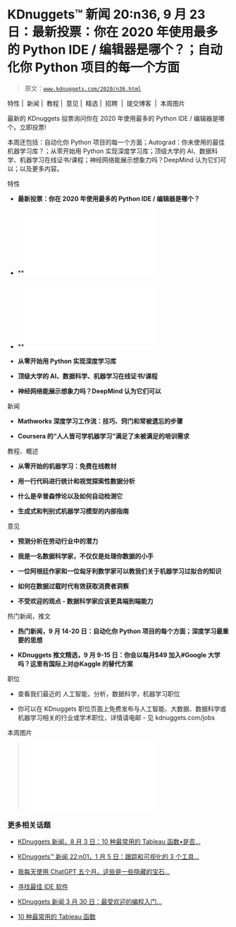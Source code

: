 # KDnuggets™ 新闻 20:n36, 9 月 23 日：最新投票：你在 2020 年使用最多的 Python IDE / 编辑器是哪个？；自动化你 Python 项目的每一个方面

> 原文：[`www.kdnuggets.com/2020/n36.html`](https://www.kdnuggets.com/2020/n36.html)

特性 |  新闻 |  教程 |  意见 |  精选 |  招聘  |  提交博客  |  本周图片

最新的 KDnuggets 投票询问你在 2020 年使用最多的 Python IDE / 编辑器是哪个。立即投票!

本周还包括：自动化你 Python 项目的每一个方面；Autograd：你未使用的最佳机器学习库？；从零开始用 Python 实现深度学习库；顶级大学的 AI、数据科学、机器学习在线证书/课程；神经网络能展示想象力吗？DeepMind 认为它们可以；以及更多内容。

特性

+   **最新投票：你在 2020 年使用最多的 Python IDE / 编辑器是哪个？**

+   **![Gold Blog 自动化你 Python 项目的每一个方面**](img/automating-every-aspect-python-project.html)

+   **![Silver BlogAutograd：你未使用的最佳机器学习库？**](img/autograd-best-machine-learning-library-not-using.html)

+   **从零开始用 Python 实现深度学习库**

+   **顶级大学的 AI、数据科学、机器学习在线证书/课程**

+   **神经网络能展示想象力吗？DeepMind 认为它们可以**

新闻

+   **Mathworks 深度学习工作流：技巧、窍门和常被遗忘的步骤**

+   **Coursera 的“人人皆可学机器学习”满足了未被满足的培训需求**

教程、概述

+   **从零开始的机器学习：免费在线教材**

+   **用一行代码进行统计和视觉探索性数据分析**

+   **什么是辛普森悖论以及如何自动检测它**

+   **生成式和判别式机器学习模型的内部指南**

意见

+   **预测分析在劳动行业中的潜力**

+   **我是一名数据科学家，不仅仅是处理你数据的小手**

+   **一位阿根廷作家和一位匈牙利数学家可以教我们关于机器学习过拟合的知识**

+   **如何在数据过载时代有效获取消费者洞察**

+   **不受欢迎的观点 - 数据科学家应该更具端到端能力**

热门新闻，推文

+   **热门新闻，9 月 14-20 日：自动化你 Python 项目的每个方面；深度学习最重要的思想**

+   **KDnuggets 推文精选，9 月 9-15 日：你会以每月$49 加入#Google 大学吗？这里有国际上对@Kaggle 的替代方案**

职位

+   查看我们最近的 人工智能，分析，数据科学，机器学习职位

+   你可以在 KDnuggets 职位页面上免费发布与人工智能、大数据、数据科学或机器学习相关的行业或学术职位，详情请电邮 - 见 kdnuggets.com/jobs

本周图片

> ![新投票：你在 2020 年使用最多的 Python IDE/编辑器是什么？> > 来自新投票：你在 2020 年使用最多的 Python IDE/编辑器是什么？](img/poll-python-ide-editor.html)

### 更多相关话题

+   [KDnuggets 新闻，8 月 3 日：10 种最常用的 Tableau 函数•是否…](https://www.kdnuggets.com/2022/n31.html)

+   [KDnuggets™ 新闻 22:n01，1 月 5 日：跟踪和可视化的 3 个工具…](https://www.kdnuggets.com/2022/n01.html)

+   [我每天使用 ChatGPT 五个月。这些是一些隐藏的宝石…](https://www.kdnuggets.com/2023/07/used-chatgpt-every-day-5-months-hidden-gems-change-life.html)

+   [寻找最佳 IDE 软件](https://www.kdnuggets.com/2022/05/finding-best-ide-software.html)

+   [KDnuggets 新闻 3 月 30 日：最受欢迎的编程入门…](https://www.kdnuggets.com/2022/n13.html)

+   [10 种最常用的 Tableau 函数](https://www.kdnuggets.com/2022/08/10-used-tableau-functions.html)
